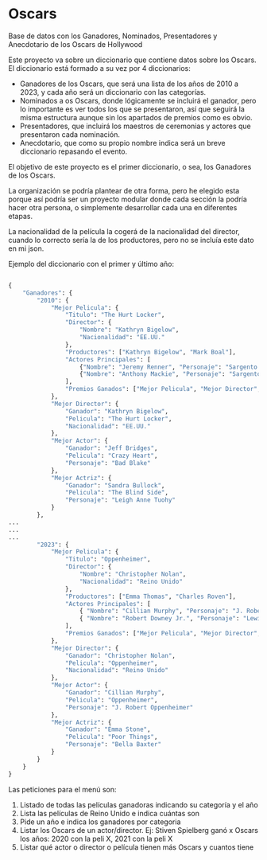 # Oscars
Base de datos con los Ganadores, Nominados, Presentadores y Anecdotario de los Oscars de Hollywood

Este proyecto va sobre un diccionario que contiene datos sobre los Oscars. El diccionario está formado a su vez por 4 diccionarios:

- Ganadores de los Oscars, que será una lista de los años de 2010 a 2023, y cada año será un diccionario con las categorías.
- Nominados a os Oscars, donde lógicamente se incluirá el ganador, pero lo importante es ver todos los que se presentaron, así que seguirá la misma estructura aunque sin los apartados de premios como es obvio.
- Presentadores, que incluirá los maestros de ceremonias y actores que presentaron cada nominación.
- Anecdotario, que como su propio nombre indica será un breve diccionario repasando el evento.

El objetivo de este proyecto es el primer diccionario, o sea, los Ganadores de los Oscars.

La organización se podría plantear de otra forma, pero he elegido esta porque así podría ser un proyecto modular donde cada sección la podría hacer otra persona, o simplemente desarrollar cada una en diferentes etapas.

La nacionalidad de la película la cogerá de la nacionalidad del director, cuando lo correcto sería la de los productores, pero no se incluía este dato en mi json.

Ejemplo del diccionario con el primer y último año:

```python

{
    "Ganadores": {
        "2010": {
            "Mejor Pelicula": {
                "Titulo": "The Hurt Locker",
                "Director": {
                    "Nombre": "Kathryn Bigelow",
                    "Nacionalidad": "EE.UU."
                },
                "Productores": ["Kathryn Bigelow", "Mark Boal"],
                "Actores Principales": [
                    {"Nombre": "Jeremy Renner", "Personaje": "Sargento William James"},
                    {"Nombre": "Anthony Mackie", "Personaje": "Sargento J.T. Sanborn"}
                ],
                "Premios Ganados": ["Mejor Pelicula", "Mejor Director", "Mejor Guion Original"]
            },
            "Mejor Director": {
                "Ganador": "Kathryn Bigelow",
                "Pelicula": "The Hurt Locker",
                "Nacionalidad": "EE.UU."
            },
            "Mejor Actor": {
                "Ganador": "Jeff Bridges",
                "Pelicula": "Crazy Heart",
                "Personaje": "Bad Blake"
            },
            "Mejor Actriz": {
                "Ganador": "Sandra Bullock",
                "Pelicula": "The Blind Side",
                "Personaje": "Leigh Anne Tuohy"
            }
        },
...
...
...
        "2023": {
            "Mejor Pelicula": {
                "Titulo": "Oppenheimer",
                "Director": {
                    "Nombre": "Christopher Nolan",
                    "Nacionalidad": "Reino Unido"
                },
                "Productores": ["Emma Thomas", "Charles Roven"],
                "Actores Principales": [
                    { "Nombre": "Cillian Murphy", "Personaje": "J. Robert Oppenheimer" },
                    { "Nombre": "Robert Downey Jr.", "Personaje": "Lewis Strauss" }
                ],
                "Premios Ganados": ["Mejor Pelicula", "Mejor Director", "Mejor Actor (Cillian Murphy)", "Mejor Actor de Reparto (Robert Downey Jr.)"]
            },
            "Mejor Director": {
                "Ganador": "Christopher Nolan",
                "Pelicula": "Oppenheimer",
                "Nacionalidad": "Reino Unido"
            },
            "Mejor Actor": {
                "Ganador": "Cillian Murphy",
                "Pelicula": "Oppenheimer",
                "Personaje": "J. Robert Oppenheimer"
            },
            "Mejor Actriz": {
                "Ganador": "Emma Stone",
                "Pelicula": "Poor Things",
                "Personaje": "Bella Baxter"
            }
        }
    }
}

```

Las peticiones para el menú son:

1. Listado de todas las películas ganadoras indicando su categoría y el año
2. Lista las películas de Reino Unido e indica cuántas son
3. Pide un año e indica los ganadores por categoria
4. Listar los Oscars de un actor/director. Ej: Stiven Spielberg ganó x Oscars los años: 2020 con la peli X, 2021 con la peli X
5. Listar qué actor o director o película tienen más Oscars y cuantos tiene
